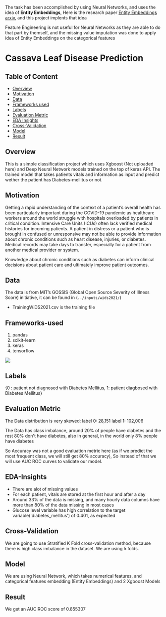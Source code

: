 The task has been accomplished by using Neural Networks, and uses the idea of <b>Entity Embeddings</b>,
Here is the research paper [Entity Embeddings arxiv](https://arxiv.org/abs/1604.06737), and this project implents that idea

Feature Engineering is not useful for Neural Networks as they are able to do that part by themself, and the missing value imputation was done to apply idea of Entity Embeddings on the categorical features

# Cassava Leaf Disease Prediction

## Table of Content
  * [Overview](#overview)
  * [Motivation](#motivation)
  * [Data](#data)
  * [Frameworks used](#frameworks-used)
  * [Labels](#labels)
  * [Evaluation Metric](#evaluation-metric)
  * [EDA Insights](#eda-insights)
  * [Cross-Validation](#cross-validation)
  * [Model](#model)
  * [Result](#result)

## Overview
This is a simple classification project which uses Xgboost (Not uploaded here) and Deep Neural Network models trained on the top of keras API. The trained model that takes patients vitals and information as input and predict wether the patient has Diabetes-mellitus or not.

## Motivation
Getting a rapid understanding of the context of a patient’s overall health has been particularly important during the COVID-19 pandemic as healthcare workers around the world struggle with hospitals overloaded by patients in critical condition. Intensive Care Units (ICUs) often lack verified medical histories for incoming patients. A patient in distress or a patient who is brought in confused or unresponsive may not be able to provide information about chronic conditions such as heart disease, injuries, or diabetes. Medical records may take days to transfer, especially for a patient from another medical provider or system.

Knowledge about chronic conditions such as diabetes can inform clinical decisions about patient care and ultimately improve patient outcomes.

## Data
The data is from MIT’s GOSSIS (Global Open Source Severity of Illness Score) initiative, it can be found in (`../inputs/wids2021/`)
* TrainingWiDS2021.csv is the training file

## Frameworks-used
1. pandas
2. scikit-learn
3. keras
4. tensorflow


![](https://forthebadge.com/images/badges/made-with-python.svg)

## Labels
{0 : patient not diagnosed with Diabetes Mellitus,
1: patient diagbosed with Diabetes Mellitus}
 
 ## Evaluation Metric

The Data distribution is very skewed:
label 0: 28,151
label 1: 102,006

The Data has class imbalance, around 20% of people have diabetes and the rest 80% don't have diabetes, also in general, in the world only 8% people have diabetes

So Accuracy was not a good evaluation metric here (as if we predict the most frequent class, we will still get 80% accuracy), So instead of that we will use AUC ROC curves to validate our model.

## EDA-Insights
* There are alot of missing values
* For each patient, vitals are stored at the first hour and after a day
* Around 33% of the data is missing, and many hourly data columns have more than 80% of the data missing in most cases
* Glucose level variable has high correlation to the target variable('diabetes_mellitus') of 0.401, as expected

## Cross-Validation
We are going to use Stratified K Fold cross-validation method, because there is high class imbalance in the dataset. We are using 5 folds.

## Model
We are using Neural Network, which takes numerical features, and categorical features embedding (Entity Embeddings) and 2 Xgboost Models


## Result
We get an AUC ROC score of 0.855307
